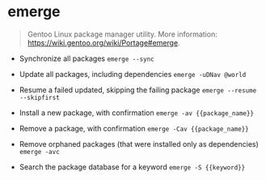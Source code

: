 # emerge
> Gentoo Linux package manager utility.
> More information: <https://wiki.gentoo.org/wiki/Portage#emerge>.

- Synchronize all packages
`emerge --sync`

- Update all packages, including dependencies
`emerge -uDNav @world`

- Resume a failed updated, skipping the failing package
`emerge --resume --skipfirst`

- Install a new package, with confirmation
`emerge -av {{package_name}}`

- Remove a package, with confirmation
`emerge -Cav {{package_name}}`

- Remove orphaned packages (that were installed only as dependencies)
`emerge -avc`

- Search the package database for a keyword
`emerge -S {{keyword}}`
